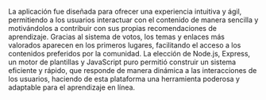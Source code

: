 La aplicación fue diseñada para ofrecer una experiencia intuitiva y ágil, permitiendo a los usuarios interactuar con el contenido de manera sencilla y motivándolos a contribuir con sus propias recomendaciones de aprendizaje. Gracias al sistema de votos, los temas y enlaces más valorados aparecen en los primeros lugares, facilitando el acceso a los contenidos preferidos por la comunidad. La elección de Node.js, Express, un motor de plantillas y JavaScript puro permitió construir un sistema eficiente y rápido, que responde de manera dinámica a las interacciones de los usuarios, haciendo de esta plataforma una herramienta poderosa y adaptable para el aprendizaje en línea. 